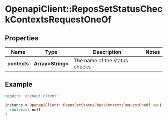 # OpenapiClient::ReposSetStatusCheckContextsRequestOneOf

## Properties

| Name | Type | Description | Notes |
| ---- | ---- | ----------- | ----- |
| **contexts** | **Array&lt;String&gt;** | The name of the status checks |  |

## Example

```ruby
require 'openapi_client'

instance = OpenapiClient::ReposSetStatusCheckContextsRequestOneOf.new(
  contexts: null
)
```

